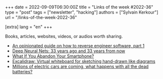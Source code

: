 +++
date = 2022-09-09T06:30:00Z
title = "Links of the week #2022-36"
type = "post"
tags = ["newsletter", "hacking"]
authors = ["Sylvain Kerkour"]
url = "/links-of-the-week-2022-36"

[extra]
lang = "en"
+++

Books, articles, websites, videos, or audios worth sharing.

* [An opinionated guide on how to reverse engineer software, part 1](https://margin.re/media/an-opinionated-guide-on-how-to-reverse-engineer-software-part-1.aspx)
* [Deep Neural Nets: 33 years ago and 33 years from now](https://karpathy.github.io/2022/03/14/lecun1989/)
* [What If You Abandon Your Smartphone?](https://medium.com/illumination/switching-to-a-dumbphone-changed-my-life-ca08a18eff44)
* [Excalidraw: Virtual whiteboard for sketching hand-drawn like diagrams](https://excalidraw.com)
* [Millions of electric cars are coming, what happens with all the dead batteries?](https://www.science.org/content/article/millions-electric-cars-are-coming-what-happens-all-dead-batteries)
